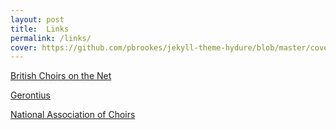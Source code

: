 ```yaml
---
layout: post
title:  Links
permalink: /links/
cover: https://github.com/pbrookes/jekyll-theme-hydure/blob/master/cover.jpg?raw=true
---
```

[British Choirs on the Net](http://www.choirs.org.uk)

[Gerontius](https://www.gerontius.net)

[National Association of Choirs](https://www.nationalassociationofchoirs.org.uk)


